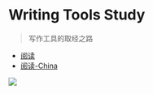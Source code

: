 # Writing Tools Study

>写作工具的取经之路


* [阅读](http://mba811.gitbooks.io/Writing/)
* [阅读-China](http://11ten.gitcafe.io/book-w/)

[![](http://7q5cfr.com1.z0.glb.clouddn.com/cover-w.jpg)](http://mba811.gitbooks.io/about-mac/content/)